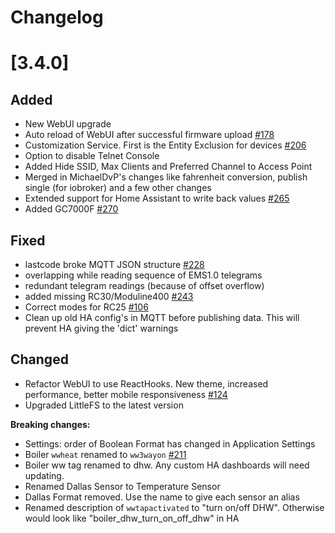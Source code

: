 # Changelog

# [3.4.0]

## Added

- New WebUI upgrade
- Auto reload of WebUI after successful firmware upload [#178](https://github.com/emsesp/EMS-ESP32/issues/178)
- Customization Service. First is the Entity Exclusion for devices [#206](https://github.com/emsesp/EMS-ESP32/issues/206)
- Option to disable Telnet Console
- Added Hide SSID, Max Clients and Preferred Channel to Access Point
- Merged in MichaelDvP's changes like fahrenheit conversion, publish single (for iobroker) and a few other changes
- Extended support for Home Assistant to write back values [#265](https://github.com/emsesp/EMS-ESP32/issues/265)
- Added GC7000F [#270](https://github.com/emsesp/EMS-ESP32/issues/270)

## Fixed

- lastcode broke MQTT JSON structure [#228](https://github.com/emsesp/EMS-ESP32/issues/228)
- overlapping while reading sequence of EMS1.0 telegrams
- redundant telegram readings (because of offset overflow)
- added missing RC30/Moduline400 [#243](https://github.com/emsesp/EMS-ESP32/issues/243)
- Correct modes for RC25 [#106](https://github.com/emsesp/EMS-ESP32/issues/106)
- Clean up old HA config's in MQTT before publishing data. This will prevent HA giving the 'dict' warnings

## Changed

- Refactor WebUI to use ReactHooks. New theme, increased performance, better mobile responsiveness [#124](https://github.com/emsesp/EMS-ESP32/issues/124)
- Upgraded LittleFS to the latest version

**Breaking changes:**

- Settings: order of Boolean Format has changed in Application Settings
- Boiler `wwheat` renamed to `ww3wayon` [#211](https://github.com/emsesp/EMS-ESP32/issues/211)
- Boiler ww tag renamed to dhw. Any custom HA dashboards will need updating.
- Renamed Dallas Sensor to Temperature Sensor
- Dallas Format removed. Use the name to give each sensor an alias
- Renamed description of `wwtapactivated` to "turn on/off DHW". Otherwise would look like "boiler_dhw_turn_on_off_dhw" in HA
